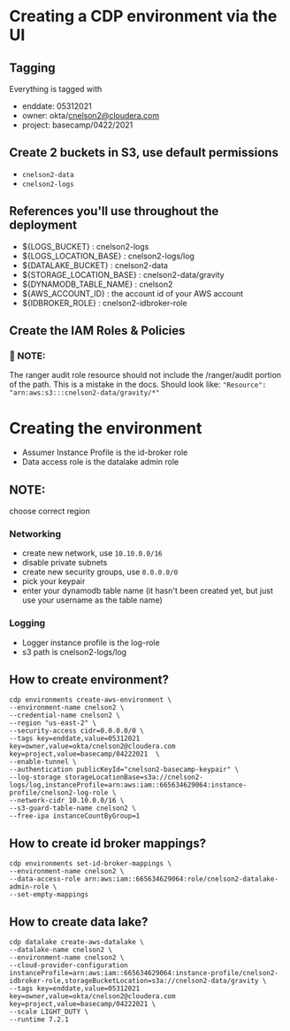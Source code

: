 # Creating a CDP environment via the UI

## Tagging
Everything is tagged with 

* enddate:   05312021
* owner:  okta/cnelson2@cloudera.com
* project:   basecamp/0422/2021

## Create 2 buckets in S3, use default permissions
* `cnelson2-data`
* `cnelson2-logs`

## References you'll use throughout the deployment
* ${LOGS_BUCKET} : cnelson2-logs
* ${LOGS_LOCATION_BASE} : cnelson2-logs/log
* ${DATALAKE_BUCKET} : cnelson2-data
* ${STORAGE_LOCATION_BASE} : cnelson2-data/gravity
* ${DYNAMODB_TABLE_NAME} : cnelson2
* ${AWS_ACCOUNT_ID} : the account id of your AWS account
* ${IDBROKER_ROLE} : cnelson2-idbroker-role

## Create the IAM Roles & Policies

### &#x1F534; NOTE:  
The ranger audit role resource should not include the /ranger/audit portion of the path.  This is a mistake in the docs.
Should look like:
`"Resource": "arn:aws:s3:::cnelson2-data/gravity/*"`


# Creating the environment

* Assumer Instance Profile is the id-broker role
* Data access role is the datalake admin role

## NOTE:
choose correct region

### Networking
* create new network, use `10.10.0.0/16`
* disable private subnets
* create new security groups, use `0.0.0.0/0`
* pick your keypair
* enter your dynamodb table name (it hasn't been created yet, but just use your username as the table name)

### Logging
* Logger instance profile is the log-role
* s3 path is cnelson2-logs/log

## How to create environment?
```
cdp environments create-aws-environment \
--environment-name cnelson2 \
--credential-name cnelson2 \
--region "us-east-2" \
--security-access cidr=0.0.0.0/0 \
--tags key=enddate,value=05312021 key=owner,value=okta/cnelson2@cloudera.com key=project,value=basecamp/04222021  \
--enable-tunnel \
--authentication publicKeyId="cnelson2-basecamp-keypair" \
--log-storage storageLocationBase=s3a://cnelson2-logs/log,instanceProfile=arn:aws:iam::665634629064:instance-profile/cnelson2-log-role \
--network-cidr 10.10.0.0/16 \
--s3-guard-table-name cnelson2 \
--free-ipa instanceCountByGroup=1 
```


## How to create id broker mappings?
```
cdp environments set-id-broker-mappings \
--environment-name cnelson2 \
--data-access-role arn:aws:iam::665634629064:role/cnelson2-datalake-admin-role \
--set-empty-mappings 
```


## How to create data lake?
```
cdp datalake create-aws-datalake \
--datalake-name cnelson2 \
--environment-name cnelson2 \
--cloud-provider-configuration instanceProfile=arn:aws:iam::665634629064:instance-profile/cnelson2-idbroker-role,storageBucketLocation=s3a://cnelson2-data/gravity \
--tags key=enddate,value=05312021 key=owner,value=okta/cnelson2@cloudera.com key=project,value=basecamp/04222021 \
--scale LIGHT_DUTY \
--runtime 7.2.1 
```
